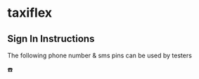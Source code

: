 # taxiflex



## Sign In Instructions
The following phone number & sms pins can be used by testers

:phone: 
